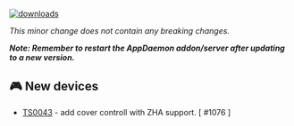 [![downloads](https://img.shields.io/github/downloads/xaviml/controllerx/VERSION_TAG/total?style=for-the-badge)](http://github.com/xaviml/controllerx/releases/VERSION_TAG)

<!--:warning: This major/minor change contains a breaking change.-->

_This minor change does not contain any breaking changes._

**_Note: Remember to restart the AppDaemon addon/server after updating to a new version._**

<!--
## :pencil2: Features
-->

## :video_game: New devices

- [TS0043](https://BASE_URL/controllerx/controllers/TS0043) - add cover controll with ZHA support. [ #1076 ]

<!--
## :hammer: Fixes
-->

<!--
## :scroll: Docs
-->

<!--
## :clock2: Performance
-->

<!--
## :wrench: Refactor
-->
